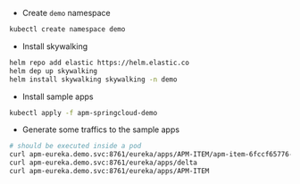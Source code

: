 - Create `demo` namespace

```bash
kubectl create namespace demo
```

- Install skywalking

```bash
helm repo add elastic https://helm.elastic.co
helm dep up skywalking
helm install skywalking skywalking -n demo
```

- Install sample apps

```bash
kubectl apply -f apm-springcloud-demo
```

- Generate some traffics to the sample apps

```bash
# should be executed inside a pod
curl apm-eureka.demo.svc:8761/eureka/apps/APM-ITEM/apm-item-6fccf65776-dx4hv:apm-item:8082
curl apm-eureka.demo.svc:8761/eureka/apps/delta
curl apm-eureka.demo.svc:8761/eureka/apps/APM-ITEM
```